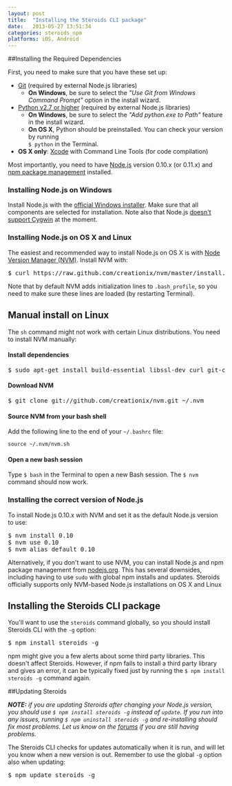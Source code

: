```yaml
---
layout: post
title:  "Installing the Steroids CLI package"
date:   2013-05-27 13:51:34
categories: steroids_npm
platforms: iOS, Android
---
```


##Installing the Required Dependencies

First, you need to make sure that you have these set up:

* [Git][git] (required by external Node.js libraries)
  * **On Windows**, be sure to select the *"Use Git from Windows Command Prompt"* option in the install wizard.
* [Python v2.7 or higher][python] (required by external Node.js libraries)
  * **On Windows**, be sure to select the *"Add python.exe to Path"* feature in the install wizard.
  * **On OS X**, Python should be preinstalled. You can check your version by running <br>`$ python` in the Terminal.
* **OS X only**: [Xcode][xcode] with Command Line Tools (for code compilation)

Most importantly, you need to have [Node.js][nodejs] version 0.10.x (or 0.11.x) and [npm package management][npm] installed.

### Installing Node.js on Windows

Install Node.js with the [official Windows installer](http://nodejs.org/download/). Make sure that all components are selected for installation. Note also that Node.js [doesn't support Cygwin](https://github.com/joyent/node/issues/5618) at the moment.

### Installing Node.js on OS X and Linux

The easiest and recommended way to install Node.js on OS X is with [Node Version Manager (NVM)][nvm]. Install NVM with:

<pre class="terminal">
$ curl https://raw.github.com/creationix/nvm/master/install.sh | sh
</pre>

Note that by default NVM adds initialization lines to `.bash_profile`, so you need to make sure these lines are loaded (by restarting Terminal).

## Manual install on Linux

The `sh` command might not work with certain Linux distributions. You need to install NVM manually:

#### Install dependencies
<pre class="terminal">
$ sudo apt-get install build-essential libssl-dev curl git-core
</pre>

#### Download NVM
<pre class="terminal">
$ git clone git://github.com/creationix/nvm.git ~/.nvm
</pre>

#### Source NVM from your bash shell

Add the following line to the end of your `~/.bashrc` file:

```
source ~/.nvm/nvm.sh
```
#### Open a new bash session
Type `$ bash` in the Terminal to open a new Bash session. The `$ nvm` command should now work.

### Installing the correct version of Node.js

To install Node.js 0.10.x with NVM and set it as the default Node.js version to use:

<pre class="terminal">
$ nvm install 0.10
$ nvm use 0.10
$ nvm alias default 0.10
</pre>

Alternatively, if you don't want to use NVM, you can install Node.js and npm package management from [nodejs.org][nodejs]. This has several downsides, including having to use `sudo` with global npm installs and updates. Steroids officially supports only NVM-based Node.js installations on OS X and Linux

## Installing the Steroids CLI package

You'll want to use the `steroids` command globally, so you should install Steroids CLI with the `-g` option:

<pre class="terminal">
$ npm install steroids -g
</pre>

npm might give you a few alerts about some third party libraries. This doesn't affect Steroids. However, if npm fails to install a third party library and gives an error, it can be typically fixed just by running the `$ npm install steroids -g` command again.

##Updating Steroids

<em><strong>NOTE:</strong> if you are updating Steroids after changing your Node.js version, you should use `$ npm install steroids -g` instead of `update`. If you run into any issues, running `$ npm uninstall steroids -g` and re-installing should fix most problems. Let us know on the [forums][forums] if you are still having problems.</em>

The Steroids CLI checks for updates automatically when it is run, and will let you know when a new version is out. Remember to use the global `-g` option also when updating:

<pre class="terminal">
$ npm update steroids -g
</pre>

[xcode]: https://developer.apple.com/xcode/
[git]: http://git-scm.com/
[nodejs]: http://nodejs.org/
[npm]: https://npmjs.org/
[nvm]: https://github.com/creationix/nvm
[python]: http://www.python.org/
[forums]: http://forums.appgyver.com
